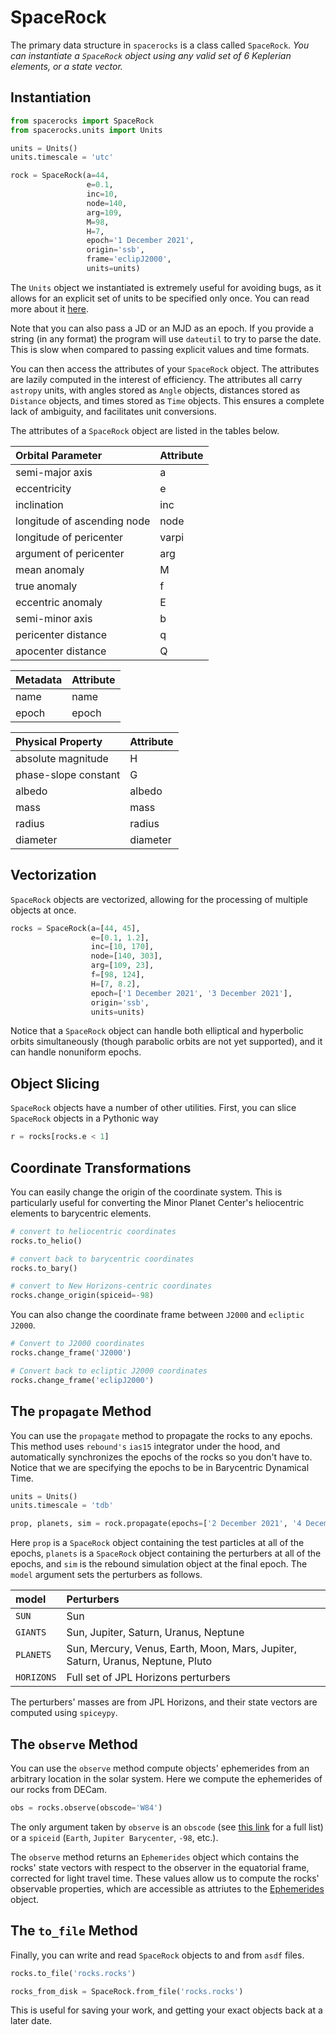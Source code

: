 # SpaceRock

The primary data structure in `spacerocks` is a class called `SpaceRock`. 
_You can instantiate a `SpaceRock` object using any valid set of 6 Keplerian 
elements, or a state vector._

## Instantiation

```Python
from spacerocks import SpaceRock
from spacerocks.units import Units

units = Units()
units.timescale = 'utc'

rock = SpaceRock(a=44, 
                 e=0.1, 
                 inc=10, 
                 node=140, 
                 arg=109, 
                 M=98, 
                 H=7, 
                 epoch='1 December 2021', 
                 origin='ssb', 
                 frame='eclipJ2000', 
                 units=units)
```
The `Units` object we instantiated is extremely useful for avoiding bugs, 
as it allows for an explicit set of units to be specified only once. 
You can read more about it [here](./Units.md).

Note that you can also pass a JD or an MJD as an epoch. 
If you provide a string (in any format) the program will use `dateutil` 
to try to parse the date. This is slow when compared to passing explicit 
values and time formats.

You can then access the attributes of your `SpaceRock` object. 
The attributes are lazily computed in the interest of efficiency. 
The attributes all carry `astropy` units, with angles stored as `Angle` 
objects, distances stored as `Distance` objects, and times 
stored as `Time` objects. This ensures a complete lack of ambiguity, 
and facilitates unit conversions.

The attributes of a `SpaceRock` object are listed in the tables below.

| Orbital Parameter                      | Attribute    |
|:---------------------------------------|:-------------|
| semi-major axis                        | a            |
| eccentricity                           | e            |
| inclination                            | inc          |
| longitude of ascending node            | node         |
| longitude of pericenter                | varpi        |
| argument of pericenter                 | arg          |
| mean anomaly                           | M            |
| true anomaly                           | f            |
| eccentric anomaly                      | E            |
| semi-minor axis                        | b            |
| pericenter distance                    | q            |
| apocenter distance                     | Q            |


| Metadata                               | Attribute    |
|:---------------------------------------|:-------------|
| name                                   | name         |
| epoch                                  | epoch        |


| Physical Property                      | Attribute  | 
|:---------------------------------------|:-----------|
| absolute magnitude                     | H          |
| phase-slope constant                   | G          |
| albedo                                 | albedo     |
| mass                                   | mass       |
| radius                                 | radius     |
| diameter                               | diameter   |


## Vectorization

`SpaceRock` objects are vectorized, allowing for the processing of multiple objects at once. 

```Python
rocks = SpaceRock(a=[44, 45], 
                  e=[0.1, 1.2], 
                  inc=[10, 170], 
                  node=[140, 303], 
                  arg=[109, 23], 
                  f=[98, 124], 
                  H=[7, 8.2],
                  epoch=['1 December 2021', '3 December 2021'], 
                  origin='ssb', 
                  units=units)
```
Notice that a `SpaceRock` object can handle both elliptical and hyperbolic orbits 
simultaneously (though parabolic orbits are not yet supported), and it can handle 
nonuniform epochs. 

## Object Slicing

`SpaceRock` objects have a number of other utilities. 
First, you can slice `SpaceRock` objects in a Pythonic way
```Python
r = rocks[rocks.e < 1]
```

## Coordinate Transformations

You can easily change the origin of the coordinate system. This is particularly 
useful for converting the Minor Planet Center's heliocentric elements to 
barycentric elements. 
```Python
# convert to heliocentric coordinates
rocks.to_helio()

# convert back to barycentric coordinates
rocks.to_bary()

# convert to New Horizons-centric coordinates
rocks.change_origin(spiceid=-98)
```

You can also change the coordinate frame between `J2000` and `ecliptic J2000`.
```Python
# Convert to J2000 coordinates
rocks.change_frame('J2000')

# Convert back to ecliptic J2000 coordinates
rocks.change_frame('eclipJ2000')
```

## The `propagate` Method

You can use the `propagate` method to propagate the rocks to any epochs. 
This method uses `rebound's` `ias15` integrator under the hood, and automatically 
synchronizes the epochs of the rocks so you don't have to. Notice that we are 
specifying the epochs to be in Barycentric Dynamical Time.

```Python
units = Units()
units.timescale = 'tdb'

prop, planets, sim = rock.propagate(epochs=['2 December 2021', '4 December 2021'], model='PLANETS', units=units)
```

Here `prop` is a `SpaceRock` object containing the test particles at 
all of the epochs, `planets` is a `SpaceRock` object containing the 
perturbers at all of the epochs, and `sim` is the rebound simulation 
object at the final epoch. The `model` argument sets the perturbers as follows.

| model | Perturbers                                                                      |
|:-----|:--------------------------------------------------------------------------------|
|   `SUN`   | Sun                                                                             |
|   `GIANTS`   | Sun, Jupiter, Saturn, Uranus, Neptune                                           |
|   `PLANETS`   | Sun, Mercury, Venus, Earth, Moon, Mars, Jupiter, Saturn, Uranus, Neptune, Pluto |
|   `HORIZONS`   | Full set of JPL Horizons perturbers                                             |

The perturbers' masses are from JPL Horizons, and their state vectors are computed using `spiceypy`.


## The `observe` Method

You can use the `observe` method compute objects' ephemerides from an 
arbitrary location in the solar system. Here we compute the ephemerides of
our rocks from DECam.

```Python
obs = rocks.observe(obscode='W84')
```

The only argument taken by `observe` is an `obscode` (see [this link](https://minorplanetcenter.net/iau/lists/ObsCodesF.html) for a full list) or a `spiceid` (`Earth`, `Jupiter Barycenter`, `-98`, etc.).

The `observe` method returns an `Ephemerides` object which contains the rocks' state 
vectors with respect to the observer in the equatorial frame, corrected for light travel time. 
These values allow us to compute the rocks' observable properties, which 
are accessible as attriutes to the [Ephemerides](./Ephemerides.md) object.

## The `to_file` Method

Finally, you can write and read `SpaceRock` objects to and from `asdf` files.
```Python
rocks.to_file('rocks.rocks')

rocks_from_disk = SpaceRock.from_file('rocks.rocks')
```

This is useful for saving your work, and getting your exact objects back at a later date.








